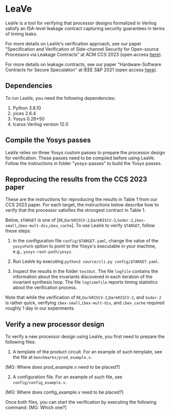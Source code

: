 # LeaVe
LeaVe is a tool for verifying that processor designs formalized in Verilog satisfy an ISA-level leakage contract capturing security guarantees in terms of timing leaks. 

For more details on LeaVe's verification approach, see our paper "Specification and Verification of Side-channel Security for Open-source Processors via Leakage Contracts" at ACM CCS 2023  (open access [here](https://arxiv.org/abs/2305.06979)).

For more details on leakage contracts, see our paper "Hardware-Software Contracts for Secure Speculation" at IEEE S&P 2021 (open access [here](https://arxiv.org/abs/2006.03841)).

## Dependencies

To run LeaVe, you need the following dependencies:

1. Python 3.8.10
2. yices 2.6.4
3. Yosys 0.26+50
4. Icarus Verilog version 12.0


## Compile the Yosys passes

LeaVe relies on three Yosys custom passes to prepare the processor design for verification. These passes need to be compiled before using LeaVe. Follow the instructions in folder "yosys-passes" to build the Yosys passes.

## Reproducing the results from the CCS 2023 paper

These are the instructions for reproducing the results in Table 1 from our CCS 2023 paper. For each target, the instructions below describe how to verify that the processor satisfies the strongest contract in Table 1.

Below, `$TARGET` is one of  [`RE`,`DarkRISCV-2`,`DarkRISCV-3`,`Sodor-2`,`ibex-small`,`ibex-mult-div`,`ibex_cache`]. To use LeaVe to verify `$TARGET`, follow these steps:

1. In the configuration file `config/$TARGET.yaml`, change the value of the `yosysPath` option to point to the Yosys's executable in your machine, e.g., `yosys-root-path/yosys`.

2. Run LeaVe by executing `python3 source/cli.py config/$TARGET.yaml`.

3. Inspect the results in the folder `testOut`. The file `logfile` contains the information about the invariants discovered in each iteration of the invariant synthesis loop. The file `logtimefile` reports timing statistics about the verification process.

Note that while the verification of `RE`,`DarkRISCV-2`,`DarkRISCV-3`, and `Sodor-2` is rather quick, verifying `ibex-small`,`ibex-mult-div`, and `ibex_cache` required roughly 1 day in our experiments.

## Verify a new processor design

To verify a new processor design using LeaVe, you first need to prepare the following files:

1. A template of the product circuit. For an example of such template, see  the file at `benchmarks/prod_example.v`.

[MG: Where does prod_example.v need to be placed?]

2. A configuration file. For an example of such file, see `config/config_example.v`.

[MG: Where does config_example.v need to be placed?]

Once both files, you can start the verification by executing the following command: 
[MG: Which one?]
